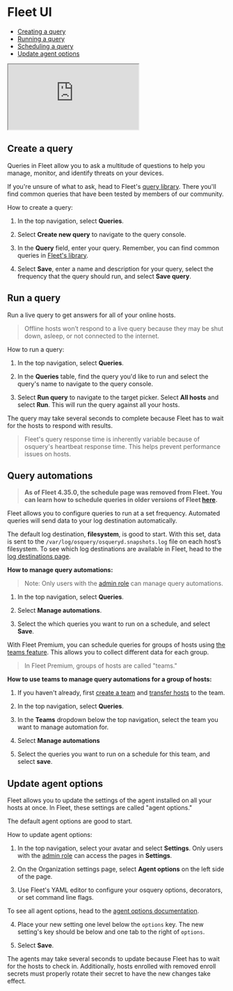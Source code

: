 # Fleet UI
- [Creating a query](#create-a-query)
- [Running a query](#run-a-query)
- [Scheduling a query](#schedule-a-query)
- [Update agent options](#update-agent-options)

<div purpose="embedded-content">
   <iframe src="https://www.youtube.com/embed/1VNvg3_drow" allowfullscreen></iframe>
</div>

## Create a query

Queries in Fleet allow you to ask a multitude of questions to help you manage, monitor, and identify threats on your devices. 

If you're unsure of what to ask, head to Fleet's [query library](https://fleetdm.com/queries). There you'll find common queries that have been tested by members of our community.

How to create a query:

1. In the top navigation, select **Queries**.

2. Select **Create new query** to navigate to the query console.

3. In the **Query** field, enter your query. Remember, you can find common queries in [Fleet's library](https://fleetdm.com/queries).

4. Select **Save**, enter a name and description for your query, select the frequency that the query should run, and select **Save query**.

## Run a query

Run a live query to get answers for all of your online hosts.

> Offline hosts won’t respond to a live query because they may be shut down, asleep, or not connected to the internet.

How to run a query:

1. In the top navigation, select **Queries**.

2. In the **Queries** table, find the query you'd like to run and select the query's name to navigate to the query console.

3. Select **Run query** to navigate to the target picker. Select **All hosts** and select **Run**. This will run the query against all your hosts.

The query may take several seconds to complete because Fleet has to wait for the hosts to respond with results.

> Fleet's query response time is inherently variable because of osquery's heartbeat response time. This helps prevent performance issues on hosts.

## Query automations

> **As of Fleet 4.35.0, the schedule page was removed from Fleet. You can learn how to schedule queries in older versions of Fleet [here](https://github.com/fleetdm/fleet/blob/ac797c8f81ede770853c25fd04102da9f5e109bf/docs/Using-Fleet/Fleet-UI.md#schedule-a-query).**

Fleet allows you to configure queries to run at a set frequency. Automated queries will send data to your log destination automatically.


The default log destination, **filesystem**, is good to start. With this set, data is sent to the `/var/log/osquery/osqueryd.snapshots.log` file on each host’s filesystem. To see which log destinations are available in Fleet, head to the [log destinations page](https://fleetdm.com/docs/using-fleet/log-destinations).



**How to manage query automations:**

> Note: Only users with the [admin role](./Permissions.md) can manage query automations.

1. In the top navigation, select **Queries**.

2. Select **Manage automations**.

3. Select the which queries you want to run on a schedule, and select **Save**.

With Fleet Premium, you can schedule queries for groups of hosts using [the teams feature](https://fleetdm.com/docs/using-fleet/teams). This allows you to collect different data for each group.

> In Fleet Premium, groups of hosts are called "teams."

**How to use teams to manage query automations for a group of hosts:**

1. If you haven't already, first [create a team](https://fleetdm.com/docs/using-fleet/teams#create-a-team) and [transfer hosts](https://fleetdm.com/docs/using-fleet/teams#transfer-hosts-to-a-team) to the team.

2. In the top navigation, select **Queries**.

3. In the **Teams** dropdown below the top navigation, select the team you want to manage automation for.

4. Select **Manage automations**

5. Select the queries you want to run on a schedule for this team, and select **save**.


## Update agent options

<!-- Heading is kept so that the link from the Fleet UI still works -->
<span id="configuring-agent-options" name="configuring-agent-options"></span>

Fleet allows you to update the settings of the agent installed on all your hosts at once. In Fleet, these settings are called "agent options."

The default agent options are good to start. 

How to update agent options:

1. In the top navigation, select your avatar and select **Settings**. Only users with the [admin role](https://fleetdm.com/docs/using-fleet/permissions) can access the pages in **Settings**.

2. On the Organization settings page, select **Agent options** on the left side of the page.

3. Use Fleet's YAML editor to configure your osquery options, decorators, or set command line flags.

To see all agent options, head to the [agent options documentation](https://fleetdm.com/docs/using-fleet/configuration-files#agent-options).

4. Place your new setting one level below the `options` key. The new setting's key should be below and one tab to the right of `options`.

5. Select **Save**.

The agents may take several seconds to update because Fleet has to wait for the hosts to check in. Additionally, hosts enrolled with removed enroll secrets must properly rotate their secret to have the new changes take effect.

<meta name="title" value="Fleet UI">
<meta name="pageOrderInSection" value="200">
<meta name="description" value="Learn how to create, run, and schedule queries, as well as update agent options in the Fleet user interface.">

